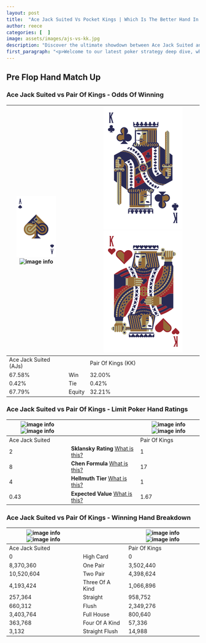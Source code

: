 ```yaml
---
layout: post
title:  "Ace Jack Suited Vs Pocket Kings | Which Is The Better Hand In Poker? A Complete Guide"
author: reece
categories: [  ]
image: assets/images/ajs-vs-kk.jpg
description: "Discover the ultimate showdown between Ace Jack Suited and Pair Of Kings in poker! Uncover the odds, strategies, and scenarios where one hand triumphs over the other. Get ready to up your poker game with this thrilling analysis."
first_paragraph: "<p>Welcome to our latest poker strategy deep dive, where we're pitting two distinct hands against each other in a high-stakes showdown: Ace Jack Suited vs Pair Of Kings.</p><p>In the dynamic world of poker, every decision counts, and knowing which hand holds the upper hand is key to your success at the table.</p><p>In this article, we'll dissect these two hands, explore the scenarios where one dominates the other, and equip you with the knowledge to make strategic choices that can tip the odds in your favor.</p><p>Get ready to unravel the intriguing dynamics of these poker hands and elevate your game to new heights.</p>"
---
```




[comment]: # (sp0)

## Pre Flop Hand Match Up

<div class="table hand-ratings" markdown="1"> 



### Ace Jack Suited vs Pair Of Kings - Odds Of Winning


    
| ![image info](assets/images/hand1/A.png) ![image info](assets/images/hand1/js.png) |  | ![image info](assets/images/hand2/K.png) ![image info](assets/images/hand2/ko.png) |
| -------- | -------- | -------- |
| Ace Jack Suited (AJs) |  | Pair Of Kings (KK) |
| 67.58% | Win | 32.00% |
| 0.42% | Tie | 0.42% |
| 67.79% | Equity | 32.21% |




[comment]: # (sp1)



### Ace Jack Suited vs Pair Of Kings - Limit Poker Hand Ratings


    
| ![image info](https://www.riverpairs.com/assets/images/hand1/A.png) ![image info](https://www.riverpairs.com/assets/images/hand1/js.png) |  | ![image info](https://www.riverpairs.com/assets/images/hand2/K.png) ![image info](https://www.riverpairs.com/assets/images/hand2/ko.png) |
| -------- | -------- | -------- |
| Ace Jack Suited |  | Pair Of Kings |
| 2 | **Sklansky Rating** [What is this?](/sklansky-rating-explained) | 1 |
| 8 | **Chen Formula** [What is this?](/chen-formula-explained) | 17 |
| 4 | **Hellmuth Tier** [What is this?](/Hellmuth-tier-explained) | 1 |
| 0.43 | **Expected Value** [What is this?](/expected-value-explained) | 1.67 |




[comment]: # (sp2)



### Ace Jack Suited vs Pair Of Kings - Winning Hand Breakdown


    
| ![image info](https://www.riverpairs.com/assets/images/hand1/A.png) ![image info](https://www.riverpairs.com/assets/images/hand1/js.png) |  | ![image info](https://www.riverpairs.com/assets/images/hand2/K.png) ![image info](https://www.riverpairs.com/assets/images/hand2/ko.png) |
| -------- | -------- | -------- |
| Ace Jack Suited |  | Pair Of Kings |
| 0 | High Card | 0 |
| 8,370,360 | One Pair | 3,502,440 |
| 10,520,604 | Two Pair | 4,398,624 |
| 4,193,424 | Three Of A Kind | 1,066,896 |
| 257,364 | Straight | 958,752 |
| 660,312 | Flush | 2,349,276 |
| 3,403,764 | Full House | 800,640 |
| 363,768 | Four Of A Kind | 57,336 |
| 3,132 | Straight Flush | 14,988 |




[comment]: # (sp3)



</div>

[comment]: # (sp4)



[comment]: # (sp5)

